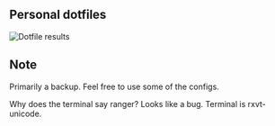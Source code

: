 ## Personal dotfiles

![Dotfile results](https://i.imgur.com/4TqjbrG.png)

## Note

Primarily a backup. Feel free to use some of the configs.

Why does the terminal say ranger? Looks like a bug. Terminal is rxvt-unicode.

